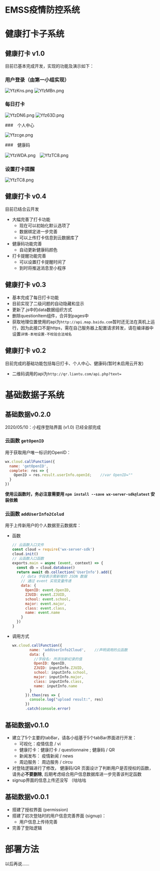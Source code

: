 # EMSS疫情防控系统

# 健康打卡子系统

## 健康打卡 v1.0

目前已基本完成开发，实现的功能及演示如下：

### 用户登录（由第一小组实现）

![YfzKns.png](https://s1.ax1x.com/2020/05/18/YfzKns.png) ![YfzMBn.png](https://s1.ax1x.com/2020/05/18/YfzMBn.png)

### 每日打卡

![YfzDN6.png](https://s1.ax1x.com/2020/05/18/YfzDN6.png) ![Yfz63D.png](https://s1.ax1x.com/2020/05/18/Yfz63D.png)

###　个人中心

![Yfzcge.png](https://s1.ax1x.com/2020/05/18/Yfzcge.png)

###　健康码

![YfzWDA.png](https://s1.ax1x.com/2020/05/18/YfzWDA.png)　![YfzTC8.png](https://s1.ax1x.com/2020/05/18/YfzTC8.png)

### 设置打卡提醒

![YfzTC8.png](https://s1.ax1x.com/2020/05/18/YfzTC8.png)

## 健康打卡 v0.4

目前已结合云开发

- 大幅完善了打卡功能
  - 现在可以初始化默认选项了
  - 数据绑定进一步完善
  - 可以上传打卡信息到云数据库了
- 健康码功能完善
  - 自动更新健康码颜色
- 打卡提醒功能完善
  - 可以设置打卡提醒时间了
  - 到时将推送消息至小程序

## 健康打卡 v0.3

- 基本完成了每日打卡功能
 - 目前实现了二级问题的自动隐藏和显示
 - 更新了.js中的data数据组织方式
 - 删除questionItem组件，合并到pages中
 - 获取地理位置使用的api为`http://api.map.baidu.com`暂时还无法在真机上运行，因为此接口不是https，需在自己服务器上配置请求转发，请在编译器中设置`详情-本地设置-不校验合法域名` 

## 健康打卡 v0.2

目前完成的基础功能包括每日打卡、个人中心、健康码(暂时未启用云开发)
- 二维码调用的api为`http://qr.liantu.com/api.php?text=`

# 基础数据子系统

## 基础数据v0.2.0

2020/05/10：小程序登陆界面 (v1.0) 已经全部完成

### 云函数 `getOpenID` 

用于获取用户唯一标识的OpenID：

```js
wx.cloud.callFunction({
  name: 'getOpenID',
  complete: res => {
    OpenID = res.result.userInfo.openId;    //var OpenID=""
  }
})
```
**使用云函数时，务必注意需要用 `npm install --save wx-server-sdk@latest` 安装依赖**

### 云函数 `addUserInfo2Colud`

用于上传新用户的个人数据至云数据库：

- 函数

    ```js
    // 云函数入口文件
    const cloud = require('wx-server-sdk')
    cloud.init()
    // 云函数入口函数
    exports.main = async (event, context) => {
      const db = cloud.database()
      return await db.collection('UserInfo').add({
        // data 字段表示需新增的 JSON 数据
        // 通过 event 实现变量传递
        data: {
          OpenID: event.OpenID,
          ZJUID: event.ZJUID,
          school: event.school,
          major: event.major,
          class: event.class,
          name: event.name
        }
      })
    }
    ```

- 调用方式

    ```js
    wx.cloud.callFunction({
            name: 'addUserInfo2Cloud',    //声明调用的云函数
            data: {
              //字段名: 所添加新纪录的值
              OpenID: OpenID,
              ZJUID: inputInfo.ZJUID,
              school: inputInfo.school,
              major: inputInfo.major,
              class: inputInfo.class,
              name: inputInfo.name
            }
          }).then(res => {
            console.log("upload result:", res)
          })
          .catch(console.error)
    ```

## 基础数据v0.1.0
- 建立了5个主要的tabBar，请各小组基于5个tabBar界面进行开发：
  - 可视化：疫情信息 / vi
  - 健康打卡：健康打卡 / questionnaire ;  健康码 / QR
  - 新闻发布： 疫情新闻 / news
  - 周边服务： 周边服务 / circu
- 对登陆逻辑进行了修改， 健康码/QR 页面设计了判断用户是否授权的函数，请务必**不要删除**, 后期考虑结合用户信息数据库进一步完善该判定函数
- signup界面的信息上传还没写 （咕咕咕

## 基础数据v0.0.1
- 搭建了授权界面 (permission)
- 搭建了初次登陆时的用户信息完善界面 (signup)：
  - 用户信息上传待完善
- 完善了登陆逻辑

# 部署方法

以后再说……